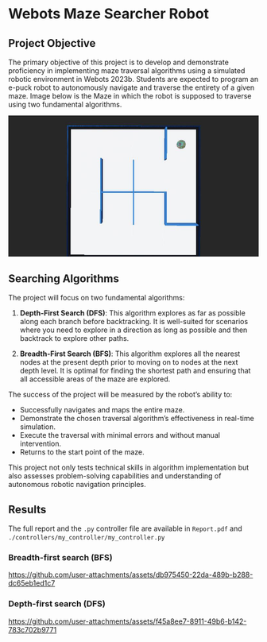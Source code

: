 # Webots Maze Searcher Robot
## Project Objective
The primary objective of this project is to develop and demonstrate proficiency in implementing maze
traversal algorithms using a simulated robotic environment in Webots 2023b. Students are expected to
program an e-puck robot to autonomously navigate and traverse the entirety of a given maze.
Image below is the Maze in which the robot is supposed to traverse using two fundamental algorithms.

![Map of the Maze](./Resources/maze.jpg)
## Searching Algorithms
The project will focus on two fundamental algorithms:
1. **Depth-First Search (DFS)**: This algorithm explores as far as possible along each branch before
backtracking. It is well-suited for scenarios where you need to explore in a direction as long as possible
and then backtrack to explore other paths.

2. **Breadth-First Search (BFS)**: This algorithm explores all the nearest nodes at the present depth
prior to moving on to nodes at the next depth level. It is optimal for finding the shortest path and
ensuring that all accessible areas of the maze are explored.

The success of the project will be measured by the robot’s ability to:

  - Successfully navigates and maps the entire maze.
  - Demonstrate the chosen traversal algorithm’s effectiveness in real-time simulation.
  - Execute the traversal with minimal errors and without manual intervention.
  - Returns to the start point of the maze.

This project not only tests technical skills in algorithm implementation but also assesses problem-solving
capabilities and understanding of autonomous robotic navigation principles.
## Results
The full report and the ```.py``` controller file are available in ```Report.pdf``` and ```./controllers/my_controller/my_controller.py```
### Breadth-first search (BFS)
https://github.com/user-attachments/assets/db975450-22da-489b-b288-dc65eb1ed1c7
### Depth-first search (DFS)
https://github.com/user-attachments/assets/f45a8ee7-8911-49b6-b142-783c702b9771
